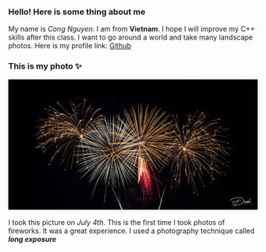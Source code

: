 ### Hello! Here is some thing about me

My name is *Cong Nguyen*.
I am from **Vietnam**.
I hope I will improve my C++ skills after this class.
I want to go around a world and take many landscape photos.
Here is my profile link: 
[Github](https://github.com/cnguyen1209)

### This is my photo :sparkles:	

![Image of fireworks](https://github.com/ece-231l-fall-2019/week-1-github-cnguyen1209/blob/master/fireworks.jpg)

I took this picture on *July 4th*.
This is the first time I took photos of fireworks.
It was a great experience.
I used a photography technique called ***long exposure*** 
